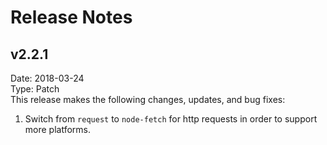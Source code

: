 # Release Notes

## v2.2.1
Date: 2018-03-24  
Type: Patch  
This release makes the following changes, updates, and bug fixes:
1. Switch from `request` to `node-fetch` for http requests in order to support more platforms.
